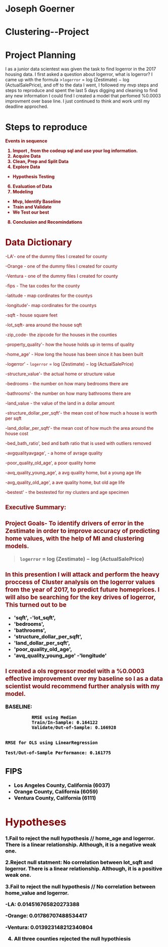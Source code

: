# Joseph Goerner


# Clustering--Project


# Project Planning 

I as a junior data scientest was given the task to find logerror in the 2017 housing data. I first asked a question about logerror, what is logerror?
I came up with the formula >`logerror` = log (Zestimate) − log (ActualSalePrice), and off to the data I went, I followed my mvp steps and steps to reproduce and spent the last 5 days digging and cleaning to find any new information I could find I created a model that perfomed %0.0003 improvment over base line. I just continued to think and work until my deadline approched. 


# Steps to reproduce 
<div class="alert alert-block alert-warning">    

<span style="color:maroon;"> 
    <div class="alert alert-block alert-warning">    
<span style="color:maroon;"> <strong>

Events in sequence 
1. Import , from the codeup sql and use your log information.
2. Acquire Data
3. Clean, Prep and Split Data
4. Explore Data 
 * Hypothesis Testing
6. Evaluation of Data 
7. Modeling
 * Mvp, Identify Baseline 
 * Train and Validate 
 * We Test our best 
8. Conclusion and Recomindations 
</span>
</div>
</strong>

# Data Dictionary 
  
  
 -LA'- one of the dummy files I created for county 
 
 -Orange - one of the dummy files I created for county
 
 -Ventura - one of the dummy files I created for county
 
 -fips - The tax codes for the county

 -latitude - map cordinates for the countys 
 
 -longitude'- map cordinates for the countys 
 
 -sqft - house square feet 
 
 -lot_sqft- area around the house sqft 
 
 -zip_code- the zipcode for the houses in the counties 
 
 -property_quality'- how the house holds up in terms of quality 
 
 -home_age' - How long the house has been since it has been built 
 
 -logerror' - `logerror` = log (Zestimate) − log (ActualSalePrice)
 
 -structure_value'- the actual home or structure value 
 
 -bedrooms - the number on how many bedrooms there are 
 
 -bathrooms'- the number on how many bathrooms there are 
 
 -land_value - the value of the land in a dollar amount 
 
 -structure_dollar_per_sqft'- the mean cost of how much a house is worth per sqft 
 
 -land_dollar_per_sqft'- the mean cost of how much the area around the house cost 
 
 -bed_bath_ratio', bed and bath ratio that is used with outliers removed
 
 -avgqualityavgage', - a home of avrage quality 
 
 -poor_quality_old_age', a poor quality home 
 
 -avq_quality_young_age', a avg quality home, but a young age life 
 
 -avg_quality_old_age', a ave quality home, but old age life 
 
 -bestest' - the bestested for my clusters and age specimen



<h3> <span style="color:maroon;">
<h3> Executive Summary: </span> </h3>  
<h3><span style="color:maroon;">Project Goals- To identify drivers of error in the Zestimate in order to improve accuracy of predicting home values, with the help of Ml and clustering models. </h3>

>`logerror` = log (Zestimate) − log (ActualSalePrice)  

<h3><span style="color:maroon;">In this presention I will attack and perform the heavy proccess of Cluster analysis on the logerror values from the year of 2017, to predict future homeprices. I will also be searching for the key drives of logerror, This turned out to be </h3>   
    


  <span style="color:black;">   

- 'sqft',
-'lot_sqft',
- 'bedrooms',
- 'bathrooms',
- 'structure_dollar_per_sqft',
- 'land_dollar_per_sqft',
- 'poor_quality_old_age',
- 'avq_quality_young_age'
-'longitude'
    </span>
<h3><span style="color:maroon;"> I created a ols regressor model with a %0.0003 effective improvement over my baseline so I as a data scientist would recommend further analysis with my model.</h3> 

BASELINE:
              
              RMSE using Median
              Train/In-Sample: 0.164122
              Validate/Out-of-Sample: 0.166928
              
              
    RMSE for OLS using LinearRegression
    
    Test/Out-of-Sample Performance: 0.161775
    
##  FIPS 
<span style="color:black;">

* Los Angeles County, California (6037)
* Orange County, California (6059)
* Ventura County, California (6111)
  
# <span style="color:maroon;"> Hypotheses </span>

1.Fail to reject the null hypothesis // home_age and logerror.
There is a linear relationship.
Although, it is a negative weak one.
    
2.Reject null statment: No correlation between lot_sqft and logerror.
There is a linear relationship.
Although, it is a positive weak one.

3.Fail to reject the null hypothesis // No correlation between home_value and logerror.

    
    
-LA:  0.014516765820273388

-Orange:  0.01786707488534417

-Ventura: 0.013923148212340804 

4. All three counties rejected the null hypothiesis


